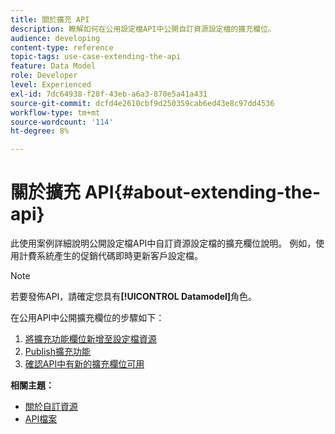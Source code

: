 ```yaml
---
title: 關於擴充 API
description: 瞭解如何在公用設定檔API中公開自訂資源設定檔的擴充欄位。
audience: developing
content-type: reference
topic-tags: use-case-extending-the-api
feature: Data Model
role: Developer
level: Experienced
exl-id: 7dc64938-f28f-43eb-a6a3-870e5a41a431
source-git-commit: dcfd4e2610cbf9d250359cab6ed43e8c97dd4536
workflow-type: tm+mt
source-wordcount: '114'
ht-degree: 8%

---
```


# 關於擴充 API{#about-extending-the-api}

此使用案例詳細說明公開設定檔API中自訂資源設定檔的擴充欄位說明。 例如，使用計費系統產生的促銷代碼即時更新客戶設定檔。

>[!NOTE]
>
>若要發佈API，請確定您具有&#x200B;**[!UICONTROL Datamodel]**&#x200B;角色。

在公用API中公開擴充欄位的步驟如下：

1. [將擴充功能欄位新增至設定檔資源](../../developing/using/step-1-add-extension-fields-to-the-profile-resource.md)
1. [Publish擴充功能](../../developing/using/step-2-publish-the-extension.md)
1. [確認API中有新的擴充欄位可用](../../developing/using/step-3-verify-the-extension.md)

**相關主題：**

* [關於自訂資源](../../developing/using/data-model-concepts.md)
* [API檔案](../../api/using/get-started-apis.md)
